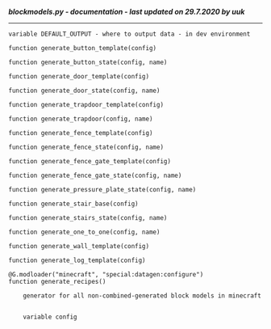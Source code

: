 ***blockmodels.py - documentation - last updated on 29.7.2020 by uuk***
___

    variable DEFAULT_OUTPUT - where to output data - in dev environment

    function generate_button_template(config)

    function generate_button_state(config, name)

    function generate_door_template(config)

    function generate_door_state(config, name)

    function generate_trapdoor_template(config)

    function generate_trapdoor(config, name)

    function generate_fence_template(config)

    function generate_fence_state(config, name)

    function generate_fence_gate_template(config)

    function generate_fence_gate_state(config, name)

    function generate_pressure_plate_state(config, name)

    function generate_stair_base(config)

    function generate_stairs_state(config, name)

    function generate_one_to_one(config, name)

    function generate_wall_template(config)

    function generate_log_template(config)

    @G.modloader("minecraft", "special:datagen:configure")
    function generate_recipes()
        
        generator for all non-combined-generated block models in minecraft


        variable config